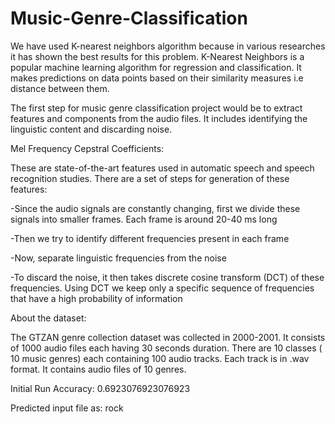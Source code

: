 # Music-Genre-Classification
We have used K-nearest neighbors algorithm because in various researches it has shown the best results for this problem. K-Nearest Neighbors is a popular machine learning algorithm for regression and classification. It makes predictions on data points based on their similarity measures i.e distance between them.

The first step for music genre classification project would be to extract features and components from the audio files. It includes identifying the linguistic content and discarding noise.

Mel Frequency Cepstral Coefficients:

These are state-of-the-art features used in automatic speech and speech recognition studies. There are a set of steps for generation of these features:

-Since the audio signals are constantly changing, first we divide these signals into smaller frames. Each frame is around 20-40 ms long

-Then we try to identify different frequencies present in each frame

-Now, separate linguistic frequencies from the noise

-To discard the noise, it then takes discrete cosine transform (DCT) of these frequencies. Using DCT we keep only a specific sequence of frequencies that have a high probability of information

About the dataset:

The GTZAN genre collection dataset was collected in 2000-2001. It consists of 1000 audio files each having 30 seconds duration. There are 10 classes ( 10 music genres) each containing 100 audio tracks. Each track is in .wav format. It contains audio files of 10 genres.

Initial Run Accuracy: 0.6923076923076923

Predicted input file as: rock
